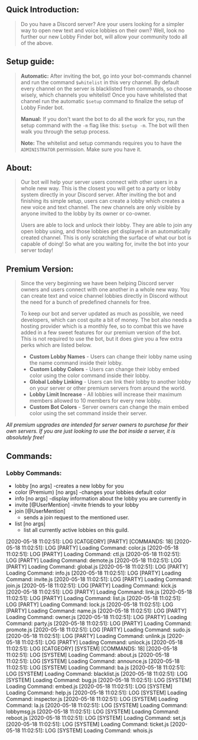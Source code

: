 ## Quick Introduction:
> Do you have a Discord server? Are your users looking for a simpler way
> to open new text and voice lobbies on their own? Well, look no further
> our new Lobby Finder bot, will allow your community todo all of the
> above.

## Setup guide:
> **Automatic:** After inviting the bot, go into your bot-commands channel and run the command `$whitelist` in this very channel. By
> default every channel on the server is blacklisted from commands, so
> choose wisely, which channels you whitelist! Once you have whitelisted
> that channel run the automatic `$setup` command to finalize the setup
> of Lobby Finder bot.
> 
> **Manual:** If you don't want the bot to do all the work for you, run the setup command with the `-m` flag like this: `$setup -m`. The bot
> will then walk you through the setup process.
> 
> **Note:** The whitelist and setup commands requires you to have the `ADMINISTRATOR` permission. Make sure you have it.

## About:
> Our bot will help your server users connect with other users in a
> whole new way. This is the closest you will get to a party or lobby
> system directly in your Discord server. After inviting the bot and
> finishing its simple setup, users can create a lobby which creates a
> new voice and text channel. The new channels are only visible by
> anyone invited to the lobby by its owner or co-owner. 
> 
> Users are able to lock and unlock their lobby. They are able to join
> any open lobby using, and those lobbies get displayed in an
> automatically created channel. This is only scratching the surface of
> what our bot is capable of doing! So what are you waiting for, invite
> the bot into your server today!

## Premium Version:
> Since the very beginning we have been helping Discord server owners
> and users connect with one another in a whole new way. You can create
> text and voice channel lobbies directly in Discord without the need
> for a bunch of predefined channels for free.
> 
> To keep our bot and server updated as much as possible, we need
> developers, which can cost quite a bit of money. The bot also needs a
> hosting provider which is a monthly fee, so to combat this we have
> added in a few sweet features for our premium version of the bot. This
> is not required to use the bot, but it does give you a few extra perks
> which are listed below.
> 
>  - **Custom Lobby Names**  - Users can change their lobby name using the    name command inside their lobby.
>  - **Custom Lobby Colors** - Users can change their lobby embed color using    the color command inside their lobby.
>  - **Global Lobby Linking** - Users can link their lobby to another lobby on    your server or other premium servers from around the
> world.
>  - **Lobby Limit Increase** - All lobbies will increase their maximum    members allowed to 10 members for every new lobby.
>  - **Custom Bot Colors** - Server owners can change the main embed color    using the set command inside their server.
 
*All premium upgrades are intended for server owners to purchase for their own servers. If you are just looking to use the bot inside a server, it is absolutely free!*

## Commands:

### Lobby Commands:
- lobby [no args]
    -creates a new lobby for you
- color (Premium) [no args]
    -changes your lobbies default color
- info [no args]
    -display information about the lobby you are currently in
- invite [@UserMention]
    -invite friends to your lobby
- join [@UserMention]
    - sends a join request to the mentioned user.
- list [no args] 
    - list all currently active lobbies on this guild.




[2020-05-18 11:02:51]: LOG [CATGEORY] [PARTY] [COMMANDS: 18]
[2020-05-18 11:02:51]: LOG [PARTY] Loading Command: color.js
[2020-05-18 11:02:51]: LOG [PARTY] Loading Command: ctl.js
[2020-05-18 11:02:51]: LOG [PARTY] Loading Command: demote.js
[2020-05-18 11:02:51]: LOG [PARTY] Loading Command: global.js
[2020-05-18 11:02:51]: LOG [PARTY] Loading Command: info.js
[2020-05-18 11:02:51]: LOG [PARTY] Loading Command: invite.js
[2020-05-18 11:02:51]: LOG [PARTY] Loading Command: join.js
[2020-05-18 11:02:51]: LOG [PARTY] Loading Command: kick.js
[2020-05-18 11:02:51]: LOG [PARTY] Loading Command: link.js
[2020-05-18 11:02:51]: LOG [PARTY] Loading Command: list.js
[2020-05-18 11:02:51]: LOG [PARTY] Loading Command: lock.js
[2020-05-18 11:02:51]: LOG [PARTY] Loading Command: name.js
[2020-05-18 11:02:51]: LOG [PARTY] Loading Command: owner.js
[2020-05-18 11:02:51]: LOG [PARTY] Loading Command: party.js
[2020-05-18 11:02:51]: LOG [PARTY] Loading Command: promote.js
[2020-05-18 11:02:51]: LOG [PARTY] Loading Command: sudo.js
[2020-05-18 11:02:51]: LOG [PARTY] Loading Command: unlink.js
[2020-05-18 11:02:51]: LOG [PARTY] Loading Command: unlock.js
[2020-05-18 11:02:51]: LOG [CATGEORY] [SYSTEM] [COMMANDS: 18]
[2020-05-18 11:02:51]: LOG [SYSTEM] Loading Command: about.js
[2020-05-18 11:02:51]: LOG [SYSTEM] Loading Command: announce.js
[2020-05-18 11:02:51]: LOG [SYSTEM] Loading Command: ba.js
[2020-05-18 11:02:51]: LOG [SYSTEM] Loading Command: blacklist.js
[2020-05-18 11:02:51]: LOG [SYSTEM] Loading Command: bug.js
[2020-05-18 11:02:51]: LOG [SYSTEM] Loading Command: embed.js
[2020-05-18 11:02:51]: LOG [SYSTEM] Loading Command: help.js
[2020-05-18 11:02:51]: LOG [SYSTEM] Loading Command: inspector.js
[2020-05-18 11:02:51]: LOG [SYSTEM] Loading Command: la.js
[2020-05-18 11:02:51]: LOG [SYSTEM] Loading Command: lobbymsg.js
[2020-05-18 11:02:51]: LOG [SYSTEM] Loading Command: reboot.js
[2020-05-18 11:02:51]: LOG [SYSTEM] Loading Command: set.js
[2020-05-18 11:02:51]: LOG [SYSTEM] Loading Command: ticket.js
[2020-05-18 11:02:51]: LOG [SYSTEM] Loading Command: whois.js
